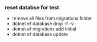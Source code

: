 ### reset databse for test

* remove all files from migrations folder
* dotnet ef database drop -f -v
* dotnet ef migrations add Initial
* dotnet ef database update

